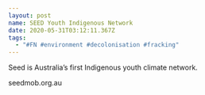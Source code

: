 ```yaml
---
layout: post
name: SEED Youth Indigenous Network
date: 2020-05-31T03:12:11.367Z
tags:
  - "#FN #environment #decolonisation #fracking"
---
```

Seed is Australia’s first Indigenous youth climate network.

seedmob.org.au
